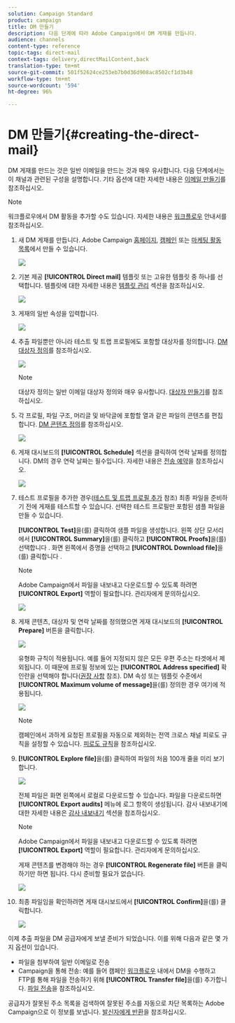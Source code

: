 ```yaml
---
solution: Campaign Standard
product: campaign
title: DM 만들기
description: 다음 단계에 따라 Adobe Campaign에서 DM 게재를 만듭니다.
audience: channels
content-type: reference
topic-tags: direct-mail
context-tags: delivery,directMailContent,back
translation-type: tm+mt
source-git-commit: 501f52624ce253eb7b0d36d908ac8502cf1d3b48
workflow-type: tm+mt
source-wordcount: '594'
ht-degree: 96%

---
```



# DM 만들기{#creating-the-direct-mail}

DM 게재를 만드는 것은 일반 이메일을 만드는 것과 매우 유사합니다. 다음 단계에서는 이 채널과 관련된 구성을 설명합니다. 기타 옵션에 대한 자세한 내용은 [이메일 만들기](../../channels/using/creating-an-email.md)를 참조하십시오.

>[!NOTE]
>
>워크플로우에서 DM 활동을 추가할 수도 있습니다. 자세한 내용은 [워크플로우](../../automating/using/direct-mail-delivery.md) 안내서를 참조하십시오.

1. 새 DM 게재를 만듭니다. Adobe Campaign [홈페이지](../../start/using/interface-description.md#home-page), [캠페인](../../start/using/marketing-activities.md#creating-a-marketing-activity) 또는 [마케팅 활동 목록](../../start/using/programs-and-campaigns.md#creating-a-campaign)에서 만들 수 있습니다.

   ![](assets/direct_mail_1.png)

1. 기본 제공 **[!UICONTROL Direct mail]** 템플릿 또는 고유한 템플릿 중 하나를 선택합니다. 템플릿에 대한 자세한 내용은 [템플릿 관리](../../start/using/marketing-activity-templates.md) 섹션을 참조하십시오.

   ![](assets/direct_mail_2.png)

1. 게재의 일반 속성을 입력합니다.

   ![](assets/direct_mail_3.png)

1. 추출 파일뿐만 아니라 테스트 및 트랩 프로필에도 포함할 대상자를 정의합니다. [DM 대상자 정의](../../channels/using/defining-the-direct-mail-audience.md)를 참조하십시오.

   ![](assets/direct_mail_4.png)

   >[!NOTE]
   >
   >대상자 정의는 일반 이메일 대상자 정의와 매우 유사합니다. [대상자 만들기](../../audiences/using/creating-audiences.md)를 참조하십시오.

1. 각 프로필, 파일 구조, 머리글 및 바닥글에 포함할 열과 같은 파일의 콘텐츠를 편집합니다. [DM 콘텐츠 정의](../../channels/using/defining-the-direct-mail-content.md)를 참조하십시오.

   ![](assets/direct_mail_5.png)

1. 게재 대시보드의 **[!UICONTROL Schedule]** 섹션을 클릭하여 연락 날짜를 정의합니다. DM의 경우 연락 날짜는 필수입니다. 자세한 내용은 [전송 예약](../../sending/using/about-scheduling-messages.md)을 참조하십시오.

   ![](assets/direct_mail_8.png)

1. 테스트 프로필을 추가한 경우([테스트 및 트랩 프로필 추가](../../channels/using/defining-the-direct-mail-audience.md#adding-test-and-trap-profiles) 참조) 최종 파일을 준비하기 전에 게재를 테스트할 수 있습니다. 선택한 테스트 프로필만 포함된 샘플 파일을 만들 수 있습니다.

   **[!UICONTROL Test]**&#x200B;을(를) 클릭하여 샘플 파일을 생성합니다. 왼쪽 상단 모서리에서 **[!UICONTROL Summary]**&#x200B;을(를) 클릭하고 **[!UICONTROL Proofs]**&#x200B;을(를) 선택합니다 . 화면 왼쪽에서 증명을 선택하고 **[!UICONTROL Download file]**&#x200B;을(를) 클릭합니다 .

   >[!NOTE]
   >
   >Adobe Campaign에서 파일을 내보내고 다운로드할 수 있도록 하려면 **[!UICONTROL Export]** 역할이 필요합니다. 관리자에게 문의하십시오.

   ![](assets/direct_mail_19.png)

1. 게재 콘텐츠, 대상자 및 연락 날짜를 정의했으면 게재 대시보드의 **[!UICONTROL Prepare]** 버튼을 클릭합니다.

   ![](assets/direct_mail_16.png)

   유형화 규칙이 적용됩니다. 예를 들어 지정되지 않은 모든 우편 주소는 타겟에서 제외됩니다. 이 때문에 프로필 정보에 있는 **[!UICONTROL Address specified]** 확인란을 선택해야 합니다([권장 사항](../../channels/using/about-direct-mail.md#recommendations) 참조). DM 속성 또는 템플릿 수준에서 **[!UICONTROL Maximum volume of message]**&#x200B;을(를) 정의한 경우 여기에 적용됩니다.

   ![](assets/direct_mail_25.png)

   >[!NOTE]
   >
   >캠페인에서 과하게 요청된 프로필을 자동으로 제외하는 전역 크로스 채널 피로도 규칙을 설정할 수 있습니다. [피로도 규칙](../../sending/using/fatigue-rules.md)을 참조하십시오.

1. **[!UICONTROL Explore file]**&#x200B;을(를) 클릭하여 파일의 처음 100개 줄을 미리 보기합니다.

   ![](assets/direct_mail_18.png)

   전체 파일은 화면 왼쪽에서 로컬로 다운로드할 수 있습니다. 파일을 다운로드하면 **[!UICONTROL Export audits]** 메뉴에 로그 항목이 생성됩니다. 감사 내보내기에 대한 자세한 내용은 [감사 내보내기](../../administration/using/auditing-export-logs.md) 섹션을 참조하십시오.

   >[!NOTE]
   >
   >Adobe Campaign에서 파일을 내보내고 다운로드할 수 있도록 하려면 **[!UICONTROL Export]** 역할이 필요합니다. 관리자에게 문의하십시오.

   게재 콘텐츠를 변경해야 하는 경우 **[!UICONTROL Regenerate file]** 버튼을 클릭하기만 하면 됩니다. 다시 준비할 필요가 없습니다.

   ![](assets/direct_mail_21.png)

1. 최종 파일임을 확인하려면 게재 대시보드에서 **[!UICONTROL Confirm]**&#x200B;을(를) 클릭합니다.

   ![](assets/direct_mail_20.png)

이제 추출 파일을 DM 공급자에게 보낼 준비가 되었습니다. 이를 위해 다음과 같은 몇 가지 옵션이 있습니다.

* 파일을 첨부하여 일반 이메일로 전송
* Campaign을 통해 전송: 예를 들어 캠페인 [워크플로우](../../automating/using/direct-mail-delivery.md) 내에서 DM을 수행하고 FTP를 통해 파일을 전송하기 위해 **[!UICONTROL Transfer file]**&#x200B;을(를) 추가합니다. [파일 전송](../../automating/using/transfer-file.md)을 참조하십시오.

공급자가 잘못된 주소 목록을 검색하여 잘못된 주소를 자동으로 차단 목록하는 Adobe Campaign으로 이 정보를 보냅니다. [발신자에게 반환](../../channels/using/return-to-sender.md)을 참조하십시오.
